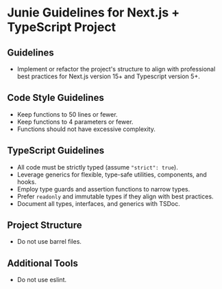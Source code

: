 # Junie Guidelines for Next.js + TypeScript Project

## Guidelines

- Implement or refactor the project's structure to align with professional best practices for Next.js version 15+ and Typescript version 5+.


## Code Style Guidelines

- Keep functions to 50 lines or fewer.
- Keep functions to 4 parameters or fewer.
- Functions should not have excessive complexity.

## TypeScript Guidelines

- All code must be strictly typed (assume `"strict": true`).
- Leverage generics for flexible, type-safe utilities, components, and hooks.
- Employ type guards and assertion functions to narrow types.
- Prefer `readonly` and immutable types if they align with best practices.
- Document all types, interfaces, and generics with TSDoc.

## Project Structure

- Do not use barrel files.

## Additional Tools

- Do not use eslint.
